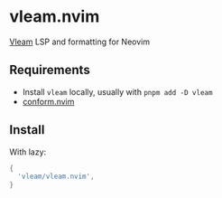 # vleam.nvim

[Vleam](https://github.com/vleam/vleam) LSP and formatting for Neovim


## Requirements

- Install `vleam` locally, usually with `pnpm add -D vleam`
- [conform.nvim](https://github.com/stevearc/conform.nvim)

## Install

With lazy:

```lua
{
  'vleam/vleam.nvim',
}
```
